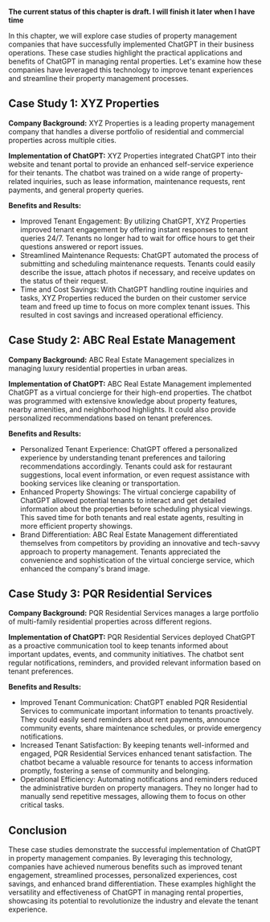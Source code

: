**The current status of this chapter is draft. I will finish it later when I have time**

In this chapter, we will explore case studies of property management companies that have successfully implemented ChatGPT in their business operations. These case studies highlight the practical applications and benefits of ChatGPT in managing rental properties. Let's examine how these companies have leveraged this technology to improve tenant experiences and streamline their property management processes.

Case Study 1: XYZ Properties
----------------------------

**Company Background:** XYZ Properties is a leading property management company that handles a diverse portfolio of residential and commercial properties across multiple cities.

**Implementation of ChatGPT:** XYZ Properties integrated ChatGPT into their website and tenant portal to provide an enhanced self-service experience for their tenants. The chatbot was trained on a wide range of property-related inquiries, such as lease information, maintenance requests, rent payments, and general property queries.

**Benefits and Results:**

* Improved Tenant Engagement: By utilizing ChatGPT, XYZ Properties improved tenant engagement by offering instant responses to tenant queries 24/7. Tenants no longer had to wait for office hours to get their questions answered or report issues.
* Streamlined Maintenance Requests: ChatGPT automated the process of submitting and scheduling maintenance requests. Tenants could easily describe the issue, attach photos if necessary, and receive updates on the status of their request.
* Time and Cost Savings: With ChatGPT handling routine inquiries and tasks, XYZ Properties reduced the burden on their customer service team and freed up time to focus on more complex tenant issues. This resulted in cost savings and increased operational efficiency.

Case Study 2: ABC Real Estate Management
----------------------------------------

**Company Background:** ABC Real Estate Management specializes in managing luxury residential properties in urban areas.

**Implementation of ChatGPT:** ABC Real Estate Management implemented ChatGPT as a virtual concierge for their high-end properties. The chatbot was programmed with extensive knowledge about property features, nearby amenities, and neighborhood highlights. It could also provide personalized recommendations based on tenant preferences.

**Benefits and Results:**

* Personalized Tenant Experience: ChatGPT offered a personalized experience by understanding tenant preferences and tailoring recommendations accordingly. Tenants could ask for restaurant suggestions, local event information, or even request assistance with booking services like cleaning or transportation.
* Enhanced Property Showings: The virtual concierge capability of ChatGPT allowed potential tenants to interact and get detailed information about the properties before scheduling physical viewings. This saved time for both tenants and real estate agents, resulting in more efficient property showings.
* Brand Differentiation: ABC Real Estate Management differentiated themselves from competitors by providing an innovative and tech-savvy approach to property management. Tenants appreciated the convenience and sophistication of the virtual concierge service, which enhanced the company's brand image.

Case Study 3: PQR Residential Services
--------------------------------------

**Company Background:** PQR Residential Services manages a large portfolio of multi-family residential properties across different regions.

**Implementation of ChatGPT:** PQR Residential Services deployed ChatGPT as a proactive communication tool to keep tenants informed about important updates, events, and community initiatives. The chatbot sent regular notifications, reminders, and provided relevant information based on tenant preferences.

**Benefits and Results:**

* Improved Tenant Communication: ChatGPT enabled PQR Residential Services to communicate important information to tenants proactively. They could easily send reminders about rent payments, announce community events, share maintenance schedules, or provide emergency notifications.
* Increased Tenant Satisfaction: By keeping tenants well-informed and engaged, PQR Residential Services enhanced tenant satisfaction. The chatbot became a valuable resource for tenants to access information promptly, fostering a sense of community and belonging.
* Operational Efficiency: Automating notifications and reminders reduced the administrative burden on property managers. They no longer had to manually send repetitive messages, allowing them to focus on other critical tasks.

Conclusion
----------

These case studies demonstrate the successful implementation of ChatGPT in property management companies. By leveraging this technology, companies have achieved numerous benefits such as improved tenant engagement, streamlined processes, personalized experiences, cost savings, and enhanced brand differentiation. These examples highlight the versatility and effectiveness of ChatGPT in managing rental properties, showcasing its potential to revolutionize the industry and elevate the tenant experience.
